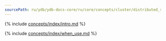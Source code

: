 ```yaml
---
sourcePath: ru/ydb/ydb-docs-core/ru/core/concepts/cluster/distributed_storage.md
---
```

{% include [concepts/index/intro.md](_includes/distributed_storage/intro.md) %}

{% include [concepts/index/when_use.md](_includes/distributed_storage/distributed_storage_interface.md) %}
